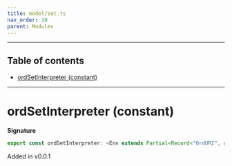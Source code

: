 ```yaml
---
title: model/set.ts
nav_order: 10
parent: Modules
---
```


---

<h2 class="text-delta">Table of contents</h2>

- [ordSetInterpreter (constant)](#ordsetinterpreter-constant)

---

# ordSetInterpreter (constant)

**Signature**

```ts
export const ordSetInterpreter: <Env extends Partial<Record<"OrdURI", any>>>() => ModelAlgebraSet1<"OrdURI", Env> = ...
```

Added in v0.0.1
